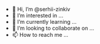 - 👋 Hi, I’m @serhii-zinkiv
- 👀 I’m interested in ...
- 🌱 I’m currently learning ...
- 💞️ I’m looking to collaborate on ...
- 📫 How to reach me ...

<!---
serhii-zinkiv/serhii-zinkiv is a ✨ special ✨ repository because its `README.md` (this file) appears on your GitHub profile.
You can click the Preview link to take a look at your changes.
--->
